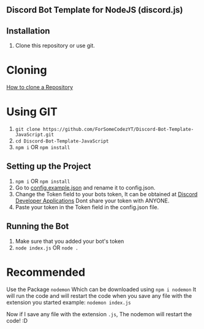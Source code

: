 ## Discord Bot Template for NodeJS (discord.js)

## Installation

1. Clone this repository or use git.

# Cloning
[How to clone a Repository](https://docs.github.com/en/enterprise/2.13/user/articles/cloning-a-repository)

# Using GIT

1. ```git clone https://github.com/ForSomeCodezYT/Discord-Bot-Template-JavaScript.git```
2. ```cd Discord-Bot-Template-JavaScript```
3. ```npm i``` OR ```npm install```

## Setting up the Project

1. ```npm i``` OR ```npm install```
2. Go to [config.example.json](https://github.com/ForSomeCodezYT/Discord-Bot-Template-JavaScript/blob/BETA/config.example.json) and rename it to config.json.
3. Change the Token field to your bots token, It can be obtained at [Discord Developer Applications](https://discord.com/developers/applications) Dont share your token with ANYONE.
4. Paste your token in the Token field in the config.json file.

## Running the Bot
1. Make sure that you added your bot's token
2. ```node index.js``` OR ```node .```

# Recommended

Use the Package `nodemon` Which can be downloaded using ```npm i nodemon```
It will run the code and will restart the code when you save any file with the extension you started
example: `nodemon index.js`

Now if I save any file with the extension `.js`, The nodemon will restart the code! :D
